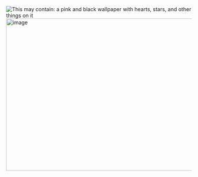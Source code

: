 <img src="https://i.pinimg.com/736x/61/fb/75/61fb75a6ede7c2691bdec56eb2b1d8ec.jpg" alt="This may contain: a pink and black wallpaper with hearts, stars, and other things on it"/>
<img width="736" height="414" alt="image" src="https://github.com/user-attachments/assets/4fd0d560-fbf0-4d70-9054-230239e1abd2" />
